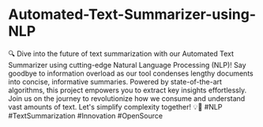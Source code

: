 # Automated-Text-Summarizer-using-NLP
🔍 Dive into the future of text summarization with our Automated Text Summarizer using cutting-edge Natural Language Processing (NLP)! Say goodbye to information overload as our tool condenses lengthy documents into concise, informative summaries. Powered by state-of-the-art algorithms, this project empowers you to extract key insights effortlessly. Join us on the journey to revolutionize how we consume and understand vast amounts of text. Let's simplify complexity together! 💡📄 #NLP #TextSummarization #Innovation #OpenSource
